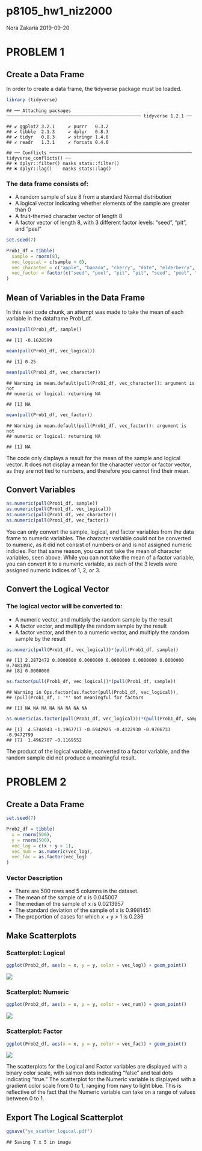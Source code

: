 p8105\_hw1\_niz2000
================
Nora Zakaria
2019-09-20

# PROBLEM 1

## Create a Data Frame

In order to create a data frame, the tidyverse package must be
    loaded.

``` r
library (tidyverse)
```

    ## ── Attaching packages ────────────────────────────────────────────────── tidyverse 1.2.1 ──

    ## ✔ ggplot2 3.2.1     ✔ purrr   0.3.2
    ## ✔ tibble  2.1.3     ✔ dplyr   0.8.3
    ## ✔ tidyr   0.8.3     ✔ stringr 1.4.0
    ## ✔ readr   1.3.1     ✔ forcats 0.4.0

    ## ── Conflicts ───────────────────────────────────────────────────── tidyverse_conflicts() ──
    ## ✖ dplyr::filter() masks stats::filter()
    ## ✖ dplyr::lag()    masks stats::lag()

### The data frame consists of:

  - A random sample of size 8 from a standard Normal distribution
  - A logical vector indicating whether elements of the sample are
    greater than 0
  - A fruit-themed character vector of length 8
  - A factor vector of length 8, with 3 different factor levels: “seed”,
    “pit”, and “peel”

<!-- end list -->

``` r
set.seed(7)

Prob1_df = tibble(
  sample = rnorm(8),
  vec_logical = c(sample > 0), 
  vec_character = c("apple", "banana", "cherry", "date", "elderberry", "fig", "guava", "honeydew"),
  vec_factor = factor(c("seed", "peel", "pit", "pit", "seed", "peel", "seed", "seed"))
)
```

## Mean of Variables in the Data Frame

In this next code chunk, an attempt was made to take the mean of each
variable in the dataframe
    Prob1\_df.

``` r
mean(pull(Prob1_df, sample))
```

    ## [1] -0.1628599

``` r
mean(pull(Prob1_df, vec_logical))
```

    ## [1] 0.25

``` r
mean(pull(Prob1_df, vec_character))
```

    ## Warning in mean.default(pull(Prob1_df, vec_character)): argument is not
    ## numeric or logical: returning NA

    ## [1] NA

``` r
mean(pull(Prob1_df, vec_factor))
```

    ## Warning in mean.default(pull(Prob1_df, vec_factor)): argument is not
    ## numeric or logical: returning NA

    ## [1] NA

The code only displays a result for the mean of the sample and logical
vector. It does not display a mean for the character vector or factor
vector, as they are not tied to numbers, and therefore you cannot find
their mean.

## Convert Variables

``` r
as.numeric(pull(Prob1_df, sample))
as.numeric(pull(Prob1_df, vec_logical))
as.numeric(pull(Prob1_df, vec_character))
as.numeric(pull(Prob1_df, vec_factor))
```

You can only convert the sample, logical, and factor variables from the
data frame to numeric variables. The character variable could not be
converted to numeric, as it did not consist of numbers or and is not
assigned numeric indicies. For that same reason, you can not take the
mean of character variables, seen above. While you can not take the mean
of a factor variable, you can convert it to a numeric variable, as each
of the 3 levels were assigned numeric indices of 1, 2, or 3.

## Convert the Logical Vector

### The logical vector will be converted to:

  - A numeric vector, and multiply the random sample by the result
  - A factor vector, and multiply the random sample by the result
  - A factor vector, and then to a numeric vector, and multiply the
    random sample by the
    result

<!-- end list -->

``` r
as.numeric(pull(Prob1_df, vec_logical))*(pull(Prob1_df, sample))
```

    ## [1] 2.2872472 0.0000000 0.0000000 0.0000000 0.0000000 0.0000000 0.7481393
    ## [8] 0.0000000

``` r
as.factor(pull(Prob1_df, vec_logical))*(pull(Prob1_df, sample))
```

    ## Warning in Ops.factor(as.factor(pull(Prob1_df, vec_logical)),
    ## (pull(Prob1_df, : '*' not meaningful for factors

    ## [1] NA NA NA NA NA NA NA NA

``` r
as.numeric(as.factor(pull(Prob1_df, vec_logical)))*(pull(Prob1_df, sample))
```

    ## [1]  4.5744943 -1.1967717 -0.6942925 -0.4122930 -0.9706733 -0.9472799
    ## [7]  1.4962787 -0.1169552

The product of the logical variable, converted to a factor variable, and
the random sample did not produce a meaningful result.

# PROBLEM 2

## Create a Data Frame

``` r
set.seed(7)

Prob2_df = tibble(
  x = rnorm(500),
  y = rnorm(500),
  vec_log = c(x + y > 1),
  vec_num = as.numeric(vec_log),
  vec_fac = as.factor(vec_log)
)
```

### Vector Description

  - There are 500 rows and 5 columns in the dataset.
  - The mean of the sample of x is 0.045007
  - The median of the sample of x is 0.0213957
  - The standard deviation of the sample of x is 0.9981451
  - The proportion of cases for which x + y \> 1 is 0.236

## Make Scatterplots

### Scatterplot: Logical

``` r
ggplot(Prob2_df, aes(x = x, y = y, color = vec_log)) + geom_point()
```

![](p8105_hw1_niz2000_files/figure-gfm/yx_scatter_logical-1.png)<!-- -->

### Scatterplot: Numeric

``` r
ggplot(Prob2_df, aes(x = x, y = y, color = vec_num)) + geom_point()
```

![](p8105_hw1_niz2000_files/figure-gfm/yx_scatter_numeric-1.png)<!-- -->

### Scatterplot: Factor

``` r
ggplot(Prob2_df, aes(x = x, y = y, color = vec_fac)) + geom_point()
```

![](p8105_hw1_niz2000_files/figure-gfm/yx_scatter_factor-1.png)<!-- -->

The scatterplots for the Logical and Factor variables are displayed with
a binary color scale, with salmon dots indicating “false” and teal dots
indicating “true.” The scatterplot for the Numeric variable is displayed
with a gradient color scale from 0 to 1, ranging from navy to light
blue. This is reflective of the fact that the Numeric variable can take
on a range of values between 0 to 1.

## Export The Logical Scatterplot

``` r
ggsave("yx_scatter_logical.pdf")
```

    ## Saving 7 x 5 in image
